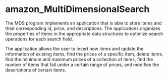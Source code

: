 # amazon_MultiDimensionalSearch

The MDS program implements an application that is able to store 
items and their corresponding id, price, and descriptions. The applications
organizes the properties of items in the appropriate data structures to 
optimize search operations for each search field. 

The application allows the user to insert new items and update the information 
of existing items, find the prices of a specific item, delete items, 
find the minimum and maximum prices of a collection of items, find the number
of items that fall under a certain range of prices, and modifies the descriptions
of certain items. 
